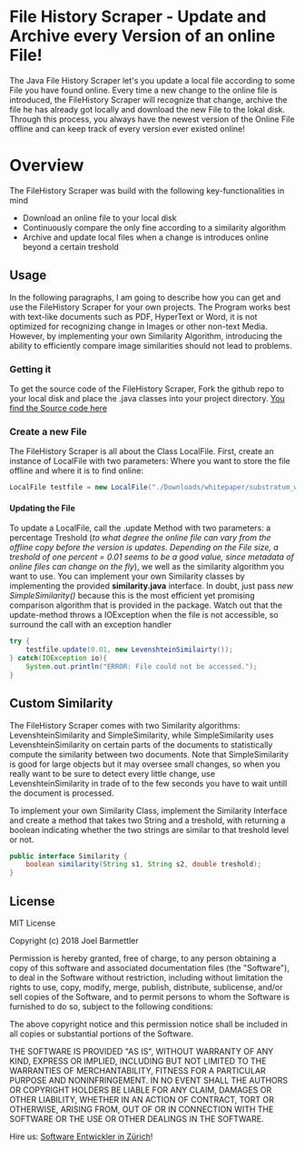 # File History Scraper - Update and Archive every Version of an online File!

The Java File History Scraper let's you update a local file according to some File you have found online. Every time a new change to the online file is introduced, the FileHistory Scraper will recognize that change, archive the file he has already got locally and download the new File to the lokal disk. Through this process, you always have the newest version of the Online File offline and can keep track of every version ever existed online!

# Overview
The FileHistory Scraper was build with the following key-functionalities in mind

  - Download an online file to your local disk
  - Continuously compare the only fine according to a similarity algorithm
  - Archive and update local files when a change is introduces online beyond a certain treshold


## Usage

In the following paragraphs, I am going to describe how you can get and use the FileHistory Scraper for your own projects. The Program works best with text-like documents such as PDF, HyperText or Word, it is not optimized for recognizing change in Images or other non-text Media. However, by implementing your own Similarity Algorithm, introducing the ability to efficiently compare image similarities should not lead to problems. 

###  Getting it

To get the source code of the FileHistory Scraper, Fork the github repo to your local disk and place the .java classes into your project directory.
[You find the Source code here](https://github.com/joelbarmettlerUZH/Online_File_History_Scraper)

### Create a new File

The FileHistory Scraper is all about the Class LocalFile. First, create an instance of LocalFile with two parameters: Where you want to store the file offline and where it is to find online:

```Java
LocalFile testfile = new LocalFile("./Downloads/whitepaper/substratum_whitepaper.pdf", "http://substratum.net/wp-content/uploads/2017/08/substratum_whitepaper.pdf");
```

#### Updating the File

To update a LocalFile, call the .update Method with two parameters: a percentage Treshold (*to what degree the online file can vary from the offline copy before the version is updates. Depending on the File size, a treshold of one percent = 0.01 seems to be a good value, since metadata of online files can change on the fly*), we well as the similarity algorithm you want to use. You can implement your own Similarity classes by implementing the provided **similarity.java** interface. In doubt, just pass *new SimpleSimilarity()* because this is the most efficient yet promising comparison algorithm that is provided in the package. Watch out that the update-method throws a IOException when the file is not accessible, so surround the call with an exception handler
```Java
try {
    testfile.update(0.01, new LevenshteinSimilairty());
} catch(IOException io){
    System.out.println("ERROR: File could not be accessed.");
}
```

## Custom Similarity
The FileHistory Scraper comes with two Similarity algorithms: LevenshteinSimilarity and SimpleSimilarity, while SimpleSimilarity uses LevenshteinSimilarity on certain parts of the documents to statistically compute the similarity between two documents. Note that SimpleSimilarity is good for large objects but it may oversee small changes, so when you really want to be sure to detect every little change, use LevenshteinSimilarity in trade of to the few seconds you have to wait untill the document is processed. 

To implement your own Similarity Class, implement the Similarity Interface and create a method that takes two String and a treshold, with returning a boolean indicating whether the two strings are similar to that treshold level or not. 

```Java
public interface Similarity {
    boolean similarity(String s1, String s2, double treshold);
}
```

License
----

MIT License

Copyright (c) 2018 Joel Barmettler

Permission is hereby granted, free of charge, to any person obtaining a copy
of this software and associated documentation files (the "Software"), to deal
in the Software without restriction, including without limitation the rights
to use, copy, modify, merge, publish, distribute, sublicense, and/or sell
copies of the Software, and to permit persons to whom the Software is
furnished to do so, subject to the following conditions:

The above copyright notice and this permission notice shall be included in all
copies or substantial portions of the Software.

THE SOFTWARE IS PROVIDED "AS IS", WITHOUT WARRANTY OF ANY KIND, EXPRESS OR
IMPLIED, INCLUDING BUT NOT LIMITED TO THE WARRANTIES OF MERCHANTABILITY,
FITNESS FOR A PARTICULAR PURPOSE AND NONINFRINGEMENT. IN NO EVENT SHALL THE
AUTHORS OR COPYRIGHT HOLDERS BE LIABLE FOR ANY CLAIM, DAMAGES OR OTHER
LIABILITY, WHETHER IN AN ACTION OF CONTRACT, TORT OR OTHERWISE, ARISING FROM,
OUT OF OR IN CONNECTION WITH THE SOFTWARE OR THE USE OR OTHER DEALINGS IN THE
SOFTWARE.



Hire us: [Software Entwickler in Zürich](https://polygon-software.ch)!
